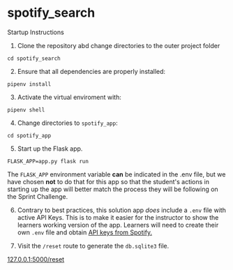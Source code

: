 # spotify_search

Startup Instructions

1) Clone the repository abd change directories to the outer project folder 

`cd spotify_search`

2) Ensure that all dependencies are properly installed:

 `pipenv install`
 
3) Activate the virtual enviroment with:

`pipenv shell`

4) Change directories to `spotify_app`:

 `cd spotify_app`

5) Start up the Flask app.

`FLASK_APP=app.py flask run`

The `FLASK_APP` environment variable **can** be indicated in the .env file, but we have chosen **not** to do that for this app so that the student's actions in starting up the app will better match the process they will be following on the Sprint Challenge.

6) Contrary to best practices, this solution app *does* include a `.env` file with active API Keys. This is to make it easier for the instructor to show the learners working version of the app. Learners will need to create their own `.env` file and obtain [API keys from Spotify.](https://developer.spotify.com/dashboard/login)  

7) Visit the `/reset` route to generate the `db.sqlite3` file.

[127.0.0.1:5000/reset](http://127.0.0.1:5000/reset)

